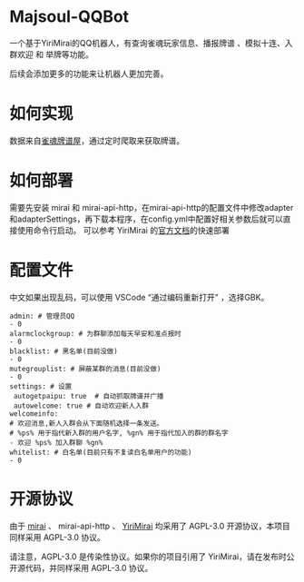 # Majsoul-QQBot
一个基于YiriMirai的QQ机器人，有查询雀魂玩家信息、播报牌谱
、模拟十连、入群欢迎 和 举牌等功能。

后续会添加更多的功能来让机器人更加完善。

# 如何实现
数据来自[雀魂牌谱屋](https://amae-koromo.sapk.ch/)，通过定时爬取来获取牌谱。


# 如何部署
需要先安装 mirai 和 mirai-api-http，在mirai-api-http的配置文件中修改adapter和adapterSettings，再下载本程序，在config.yml中配置好相关参数后就可以直接使用命令行启动。
可以参考 YiriMirai 的[官方文档](https://yiri-mirai.wybxc.cc/docs/quickstart)的快速部署

# 配置文件
中文如果出现乱码，可以使用 VSCode “通过编码重新打开” ，选择GBK。
 ```
admin: # 管理员QQ
- 0
alarmclockgroup: # 为群聊添加每天早安和准点报时
- 0
blacklist: # 黑名单(目前没做)
- 0
mutegrouplist: # 屏蔽某群的消息(目前没做)
- 0
settings: # 设置
  autogetpaipu: true  # 自动抓取牌谱并广播
  autowelcome: true # 自动欢迎新人入群
welcomeinfo: 
# 欢迎消息,新人入群会从下面随机选择一条发送。 
# %ps% 用于指代新入群的用户名字, %gn% 用于指代加入的群的群名字
- 欢迎 %ps% 加入群聊 %gn%
whitelist: # 白名单(目前只有不复读白名单用户的功能)
- 0

 ```

# 开源协议
由于 [mirai](https://github.com/mamoe/mirai) 、 mirai-api-http 、 [YiriMirai](https://github.com/YiriMiraiProject/YiriMirai) 均采用了 AGPL-3.0 开源协议，本项目同样采用 AGPL-3.0 协议。

请注意，AGPL-3.0 是传染性协议。如果你的项目引用了 YiriMirai，请在发布时公开源代码，并同样采用 AGPL-3.0 协议。